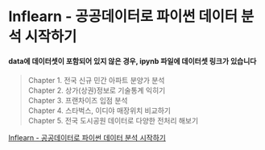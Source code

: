 # Inflearn - 공공데이터로 파이썬 데이터 분석 시작하기 #
  
#### data에 데이터셋이 포함되어 있지 않은 경우, ipynb 파일에 데이터셋 링크가 있습니다 ####     

> Chapter 1. 전국 신규 민간 아파트 분양가 분석     
> Chapter 2. 상가(상권)정보로 기술통계 익히기      
> Chapter 3. 프랜차이즈 입점 분석      
> Chapter 4. 스타벅스, 이디야 매장위치 비교하기     
> Chapter 5. 전국 도시공원 데이터로 다양한 전처리 해보기



[Inflearn - 공공데이터로 파이썬 데이터 분석 시작하기](https://www.inflearn.com/course/%EA%B3%B5%EA%B3%B5%EB%8D%B0%EC%9D%B4%ED%84%B0%EB%A1%9C-%ED%8C%8C%EC%9D%B4%EC%8D%AC-%EB%8D%B0%EC%9D%B4%ED%84%B0-%EB%B6%84%EC%84%9D-%EC%8B%9C%EC%9E%91%ED%95%98%EA%B8%B0/dashboard)
